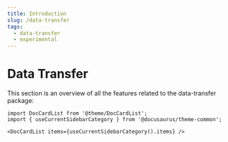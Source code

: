 ```yaml
---
title: Introduction
slug: /data-transfer
tags:
  - data-transfer
  - experimental
---
```


# Data Transfer

This section is an overview of all the features related to the data-transfer package:

```mdx-code-block
import DocCardList from '@theme/DocCardList';
import { useCurrentSidebarCategory } from '@docusaurus/theme-common';

<DocCardList items={useCurrentSidebarCategory().items} />
```
